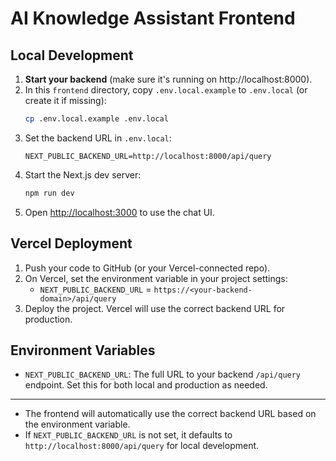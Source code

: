 # AI Knowledge Assistant Frontend

## Local Development

1. **Start your backend** (make sure it's running on http://localhost:8000).
2. In this `frontend` directory, copy `.env.local.example` to `.env.local` (or create it if missing):
   ```sh
   cp .env.local.example .env.local
   ```
3. Set the backend URL in `.env.local`:
   ```env
   NEXT_PUBLIC_BACKEND_URL=http://localhost:8000/api/query
   ```
4. Start the Next.js dev server:
   ```sh
   npm run dev
   ```
5. Open [http://localhost:3000](http://localhost:3000) to use the chat UI.

## Vercel Deployment

1. Push your code to GitHub (or your Vercel-connected repo).
2. On Vercel, set the environment variable in your project settings:
   - `NEXT_PUBLIC_BACKEND_URL` = `https://<your-backend-domain>/api/query`
3. Deploy the project. Vercel will use the correct backend URL for production.

## Environment Variables
- `NEXT_PUBLIC_BACKEND_URL`: The full URL to your backend `/api/query` endpoint. Set this for both local and production as needed.

---

- The frontend will automatically use the correct backend URL based on the environment variable.
- If `NEXT_PUBLIC_BACKEND_URL` is not set, it defaults to `http://localhost:8000/api/query` for local development.
